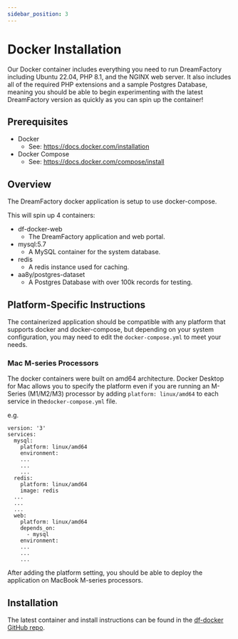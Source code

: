 ```yaml
---
sidebar_position: 3
---
```


# Docker Installation

Our Docker container includes everything you need to run DreamFactory including Ubuntu 22.04, PHP 8.1, and the NGINX web server. It also includes all of the required PHP extensions and a sample Postgres Database, meaning you should be able to begin experimenting with the latest DreamFactory version as quickly as you can spin up the container!

## Prerequisites

- Docker
  - See: https://docs.docker.com/installation
- Docker Compose
  - See: https://docs.docker.com/compose/install

## Overview

The DreamFactory docker application is setup to use docker-compose.

This will spin up 4 containers:
- df-docker-web
  - The DreamFactory application and web portal.
- mysql:5.7
  - A MySQL container for the system database.
- redis
  - A redis instance used for caching.
- aa8y/postgres-dataset
  - A Postgres Database with over 100k records for testing.

## Platform-Specific Instructions

The containerized application should be compatible with any platform that supports docker and docker-compose, but depending on your system configuration, you may need to edit the `docker-compose.yml` to meet your needs.

### Mac M-series Processors

The docker containers were built on amd64 architecture.  Docker Desktop for Mac allows you to specify the platform even if you are running an M-Series (M1/M2/M3) processor by adding `platform: linux/amd64` to each service in the`docker-compose.yml` file.

e.g. 
```
version: '3'
services:
  mysql:
    platform: linux/amd64
    environment:
    ...
    ...
    ...
  redis:
    platform: linux/amd64
    image: redis
  ...
  ...
  ...
  web:
    platform: linux/amd64
    depends_on:
      - mysql
    environment:
    ...
    ...
    ...
```

After adding the platform setting, you should be able to deploy the application on MacBook M-series processors.

## Installation

The latest container and install instructions can be found in the [df-docker GitHub repo](https://github.com/dreamfactorysoftware/df-docker).